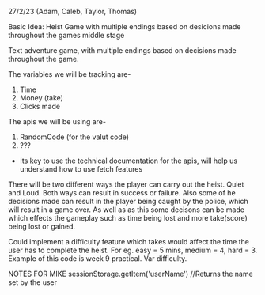 27/2/23 (Adam, Caleb, Taylor, Thomas)

Basic Idea: Heist Game with multiple endings based on desicions made throughout the games middle stage

Text adventure game, with multiple endings based on decisions made throughout the game.

The variables we will be tracking are- 
1) Time
2) Money (take)
3) Clicks made

The apis we will be using are-
1) RandomCode  (for the valut code)
2) ???
- Its key to use the technical documentation for the apis, will help us understand how to use fetch features

There will be two different ways the player can carry out the heist. Quiet and Loud. Both ways can result in success or failure. Also some of he decisions made can result in the player being caught by the police, which will result in a game over. As well as as this some decisons can be made which effects the gameplay such as time being lost and more take(score) being lost or gained.

Could implement a difficulty feature which takes would affect the time the user has to complete the heist. For eg. easy = 5 mins, medium = 4, hard = 3. 
Example of this code is week 9 practical. Var difficulty.

NOTES FOR MIKE
sessionStorage.getItem('userName') //Returns the name set by the user